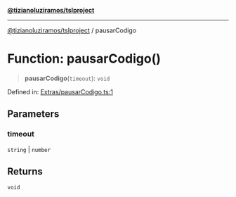 [**@tizianoluziramos/tslproject**](../README.md)

***

[@tizianoluziramos/tslproject](../globals.md) / pausarCodigo

# Function: pausarCodigo()

> **pausarCodigo**(`timeout`): `void`

Defined in: [Extras/pausarCodigo.ts:1](https://github.com/tizianoluziramos/TypeScript-Lenguage-Proyect/blob/1a68252d6a31602ecc3346fe4bed87bd01ab43ff/src/Extras/pausarCodigo.ts#L1)

## Parameters

### timeout

`string` | `number`

## Returns

`void`
